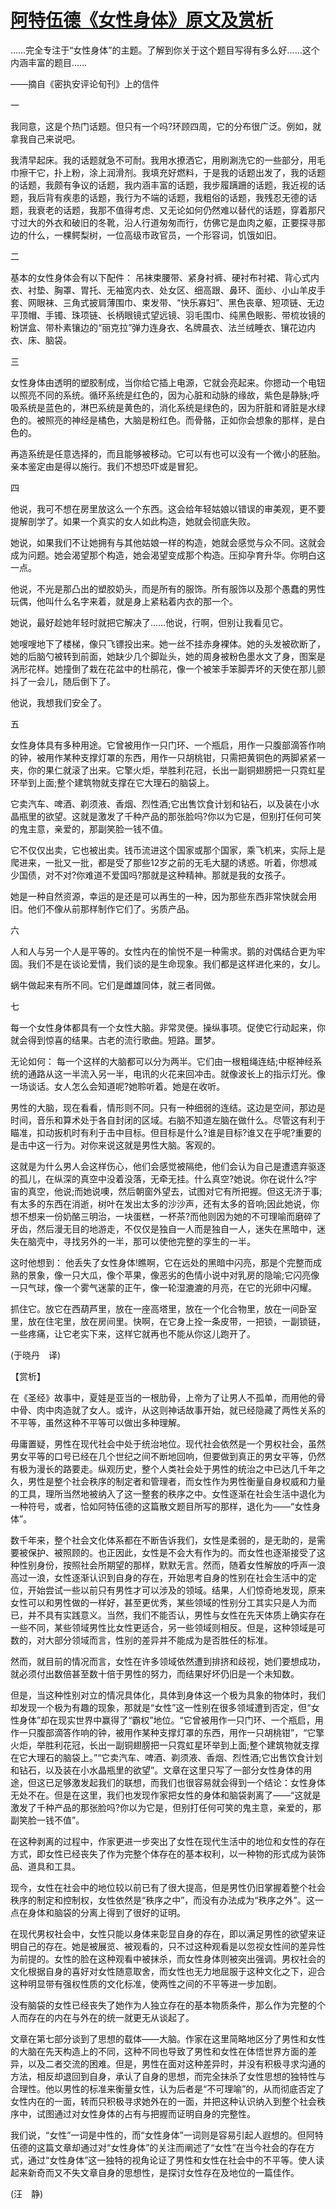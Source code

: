 # [阿特伍德《女性身体》原文及赏析](https://www.vrrw.net/wx/12356.html)

……完全专注于“女性身体”的主题。了解到你关于这个题目写得有多么好……这个内涵丰富的题目……

——摘自《密执安评论旬刊》上的信件

一

我同意，这是个热门话题。但只有一个吗?环顾四周，它的分布很广泛。例如，就拿我自己来说吧。

我清早起床。我的话题就急不可耐。我用水撩洒它，用刷涮洗它的一些部分，用毛巾擦干它，扑上粉，涂上润滑剂。我填充好燃料，于是我的话题出发了，我的话题的话题，我颇有争议的话题，我内涵丰富的话题，我步履蹒跚的话题，我近视的话题，我后背有疾患的话题，我行为不端的话题，我粗俗的话题，我残忍无德的话题，我衰老的话题，我那不值得考虑、又无论如何仍然难以替代的话题，穿着那尺寸过大的外衣和破旧的冬靴，沿人行道匆匆而行，仿佛它是血肉之躯，正要探寻那边的什么，一棵鳄梨树，一位高级市政官员，一个形容词，饥饿如旧。

二

基本的女性身体会有以下配件： 吊袜束腰带、紧身衬裤、硬衬布衬裙、背心式内衣、衬垫、胸罩、胃托、无袖宽内衣、处女区、细高跟、鼻环、面纱、小山羊皮手套、网眼袜、三角式披肩薄围巾、束发带、“快乐寡妇”、黑色丧章、短项链、无边平顶帽、手镯、珠项链、长柄眼镜式望远镜、羽毛围巾、纯黑色眼影、带梳妆镜的粉饼盒、带朴素镶边的“丽克拉”弹力连身衣、名牌晨衣、法兰绒睡衣、镶花边内衣、床、脑袋。



三

女性身体由透明的塑胶制成，当你给它插上电源，它就会亮起来。你摁动一个电钮以照亮不同的系统。循环系统是红色的，因为心脏和动脉的缘故，紫色是静脉;呼吸系统是蓝色的，淋巴系统是黄色的，消化系统是绿色的，因为肝脏和肾脏是水绿色的。被照亮的神经是橘色，大脑是粉红色。而骨骼，正如你会想象的那样，是白色的。

再造系统是任意选择的，而且能够被移动。它可以有也可以没有一个微小的胚胎。亲本鉴定由是得以施行。我们不想恐吓或是冒犯。

四

他说，我可不想在房里放这么一个东西。这会给年轻姑娘以错误的审美观，更不要提解剖学了。如果一个真实的女人如此构造，她就会彻底失败。

她说，如果我们不让她拥有与其他姑娘一样的构造，她就会感觉与众不同。这就会成为问题。她会渴望那个构造，她会渴望变成那个构造。压抑孕育升华。你明白这一点。

他说，不光是那凸出的塑胶奶头，而是所有的服饰。所有服饰以及那个愚蠢的男性玩偶，他叫什么名字来着，就是身上紧粘着内衣的那一个。

她说，最好趁她年轻时就把它解决了……他说，行啊，但别让我看见它。

她嗖嗖地下了楼梯，像只飞镖投出来。她一丝不挂赤身裸体。她的头发被砍断了，她的后脑勺被转到前面，她缺少几个脚趾头，她的周身被粉色墨水文了身，图案是涡形花样。她撞倒了栽在花盆中的杜鹃花，像一个被笨手笨脚弄坏的天使在那儿颤抖了一会儿，随后倒下了。

他说，我想我们安全了。

五

女性身体具有多种用途。它曾被用作一只门环、一个瓶启，用作一只腹部滴答作响的钟，被用作某种支撑灯罩的东西，用作一只胡桃钳，只需把黄铜色的两脚紧紧一夹，你的果仁就滚了出来。它擎火炬，举胜利花冠，长出一副铜翅膀把一只霓虹星环举到上面;整个建筑物就支撑在它大理石的脑袋上。

它卖汽车、啤酒、剃须液、香烟、烈性酒;它出售饮食计划和钻石，以及装在小水晶瓶里的欲望。这就是激发了千种产品的那张脸吗?你以为它是，但别打任何可笑的鬼主意，亲爱的，那副笑脸一钱不值。

它不仅仅出卖，它也被出卖。钱币流进这个国家或那个国家，乘飞机来，实际上是爬进来，一批又一批，都是受了那些12岁之前的无毛大腿的诱惑。听着，你想减少国债，对不对?你难道不爱国吗?那就是这种精神。那就是我的女孩子。

她是一种自然资源，幸运的是还是可以再生的一种，因为那些东西非常快就会用旧。他们不像从前那样制作它们了。劣质产品。

六

人和人与另一个人是平等的。女性内在的愉悦不是一种需求。鹅的对偶结合更为牢固。我们不是在谈论爱情，我们谈的是生命现象。我们都是这样进化来的，女儿。

蜗牛做起来有所不同。它们是雌雄同体，就三者同做。

七

每一个女性身体都具有一个女性大脑。非常灵便。操纵事项。促使它行动起来，你就会得到惊喜的结果。古老的流行歌曲。短路。噩梦。

无论如何： 每一个这样的大脑都可以分为两半。它们由一根粗绳连结;中枢神经系统的通路从这一半流入另一半，电讯的火花来回冲击。就像波长上的指示灯光。像一场谈话。女人怎么会知道呢?她聆听着。她是在收听。

男性的大脑，现在看看，情形则不同。只有一种细弱的连结。这边是空间，那边是时间，音乐和算术处于各自封闭的区域。右脑不知道左脑在做什么。尽管这有利于瞄准，扣动扳机时有利于击中目标。但目标是什么?谁是目标?谁又在乎呢?重要的是击中这一行为。对你来说这就是男性大脑。客观的。

这就是为什么男人会这样伤心，他们会感觉被隔绝，他们会认为自己是遭遗弃驱逐的孤儿，在纵深的真空中没着没落，无牵无挂。什么真空?她说。你在说什么?宇宙的真空，他说;而她说噢，然后朝窗外望去，试图对它有所把握。但这无济于事;有太多的东西在消逝，树叶在发出太多的沙沙声，还有太多的音响;因此她说，你想不想来一份奶酪三明治，一块蛋糕，一杯茶?而他则因为她的不可理喻而磨碎了牙齿，然后漫无目的地游走，不仅仅是独自一人而是独自一人，迷失在黑暗中，迷失在脑壳中，寻找另外的一半，那可以使他完整的孪生的一半。

这时他想到： 他丢失了女性身体!瞧啊，它在远处的黑暗中闪亮，那是个完整而成熟的景象，像一只大瓜，像个苹果，像恶劣的色情小说中对乳房的隐喻;它闪亮像一只气球，像一个雾气迷蒙的正午，像一轮湿漉漉的月亮，在它的光卵中闪耀。

抓住它。放它在西葫芦里，放在一座高塔里，放在一个化合物里，放在一间卧室里，放在住宅里，放在房间里。快啊，在它身上拴一条皮带，一把锁，一副锁链，一些疼痛，让它老实下来，这样它就再也不能从你这儿跑开了。

(于晓丹　译)

【赏析】

在《圣经》故事中，夏娃是亚当的一根肋骨，上帝为了让男人不孤单，而用他的骨中骨、肉中肉造就了女人。或许，从这则神话故事开始，就已经隐藏了两性关系的不平等，虽然这种不平等可以做出多种理解。

毋庸置疑，男性在现代社会中处于统治地位。现代社会依然是一个男权社会，虽然男女平等的口号已经在几个世纪之间不断地回响，但要做到真正的男女平等，仍然有极为漫长的路要走。纵观历史，整个人类社会处于男性的统治之中已达几千年之久，男性是整个社会秩序的制定者和管理者，而女性作为男性衡量自身权威和力量的工具，理所当然地被纳入了这一整套的秩序之中。女性逐渐在社会生活中退化为一种符号，或者，恰如阿特伍德的这篇散文题目所写的那样，退化为——“女性身体”。

数千年来，整个社会文化体系都在不断告诉我们，女性是柔弱的，是无助的，是需要被保护、被照顾的。也正因此，女性是不会大有作为的。而女性也逐渐接受了这种性别身份，按照社会所期望的那样，默默无言。然而，随着女性解放的呼声一浪高过一浪，女性逐渐认识到自身的存在，开始思考自身的性别在社会生活中的定位，开始尝试一些以前只有男性才可以涉及的领域。结果，人们惊奇地发现，原来女性可以和男性做的一样好，甚至更优秀，某些领域的性别分工其实只是人为而已，并不具有实践意义。当然，我们不能否认，男性与女性在先天体质上确实存在一些不同，某些领域男性比女性更适合，另一些领域则相反。但是，这种领域是可数的，对大部分领域而言，性别的差异并不能成为是否胜任的标准。

然而，就目前的情况而言，女性在许多领域依然遭到排挤和歧视，她们要想成功，就必须付出数倍甚至数十倍于男性的努力，而结果好坏仍旧是一个未知数。

但是，当这种性别对立的情况具体化，具体到身体这一个极为具象的物体时，我们却发现一个极为有趣的现象，那就是“女性”这一性别在很多领域遭到否定，但“女性身体”却在现实世界中赢得了“霸权”地位。“它曾被用作一只门环、一个瓶启，用作一只腹部滴答作响的钟，被用作某种支撑灯罩的东西，用作一只胡桃钳”，“它擎火炬，举胜利花冠，长出一副铜翅膀把一只霓虹星环举到上面;整个建筑物就支撑在它大理石的脑袋上。”“它卖汽车、啤酒、剃须液、香烟、烈性酒;它出售饮食计划和钻石，以及装在小水晶瓶里的欲望”。文章在这里只写了一部分女性身体的用途，但这已足够激发起我们的联想，而我们也很容易就会得到一个结论：女性身体无处不在。但是在这里，我们也发现作家把女性的身体和脑袋剥离了——“这就是激发了千种产品的那张脸吗?你以为它是，但别打任何可笑的鬼主意，亲爱的，那副笑脸一钱不值”。

在这种剥离的过程中，作家更进一步突出了女性在现代生活中的地位和女性的存在方式，即女性已经丧失了作为完整个体存在的基本权利，以一种物的形式成为装饰品、道具和工具。

现今，女性在社会中的地位较以前已有了很大提高，但是男性仍旧掌握着整个社会秩序的制定和控制权，女性依然是“秩序之中”，而没有办法成为“秩序之外”。这一点在身体和脑袋的分离上得到了很好的证明。

在现代男权社会中，女性只能以身体来彰显自身的存在，即以满足男性的欲望来证明自己的存在。她是被展览、被观看的，只不过这种观看是以忽视女性间的差异性为前提的。女性的脸在这种观看中被抹杀，而女性身体则被突出强调。男权社会的文化根据自身的喜好对女性随意取舍，而女性也无力地屈服于这种文化之下，迎合这种明显带有强权性质的文化标准，使两性之间的不平等进一步加剧。

没有脑袋的女性已经丧失了她作为人独立存在的基本物质条件，那么作为完整的个人而存在的内在与外在的统一就更无从谈起了。

文章在第七部分谈到了思想的载体——大脑。作家在这里简略地区分了男性和女性的大脑在先天构造上的不同，这种不同也导致了男性和女性在体悟世界方面的差异，以及二者交流的困难。但是，男性在面对这种差异时，并没有积极寻求沟通的方法，相反却退回到自身，承认了自身的思想，而完全抹杀了女性思想的独特性与合理性。他以男性的标准来衡量女性，认为后者是“不可理喻”的，从而彻底否定了女性内在的一面，转而只积极寻求她外在的一面，并把这种认识纳入到整个社会秩序中，试图通过对女性身体的占有与把握而证明自身的完整性。

我们说，“女性”一词是中性的，而“女性身体”一词则是容易引起人遐想的。但阿特伍德的这篇文章却通过对“女性身体”的关注而阐述了“女性”在当今社会的存在方式，通过“女性身体”这一独特的视角论证了男性和女性在社会中的不平等。使人读起来新奇而又不失文章自身的思想性，是探讨女性存在及地位的一篇佳作。

(汪　静)


